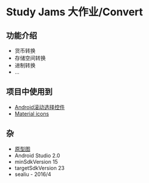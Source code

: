 # Study Jams 大作业/Convert

## 功能介绍

- 货币转换  
- 存储空间转换  
- 进制转换  
- ...

## 项目中使用到  

- [Android滚动选择控件](https://github.com/wangjiegulu/WheelView)
- [Material icons](https://design.google.com/icons/)

## 杂

- [原型图](https://modao.cc/app/mYrwNuZWb6u7NoaDyPsdFnkZmgxQefB)
- Android Studio 2.0
- minSdkVersion 15
- targetSdkVersion 23
- sealiu - 2016/4